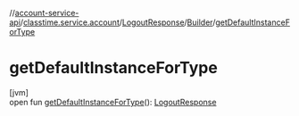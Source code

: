 //[account-service-api](../../../../index.md)/[classtime.service.account](../../index.md)/[LogoutResponse](../index.md)/[Builder](index.md)/[getDefaultInstanceForType](get-default-instance-for-type.md)

# getDefaultInstanceForType

[jvm]\
open fun [getDefaultInstanceForType](get-default-instance-for-type.md)(): [LogoutResponse](../index.md)
